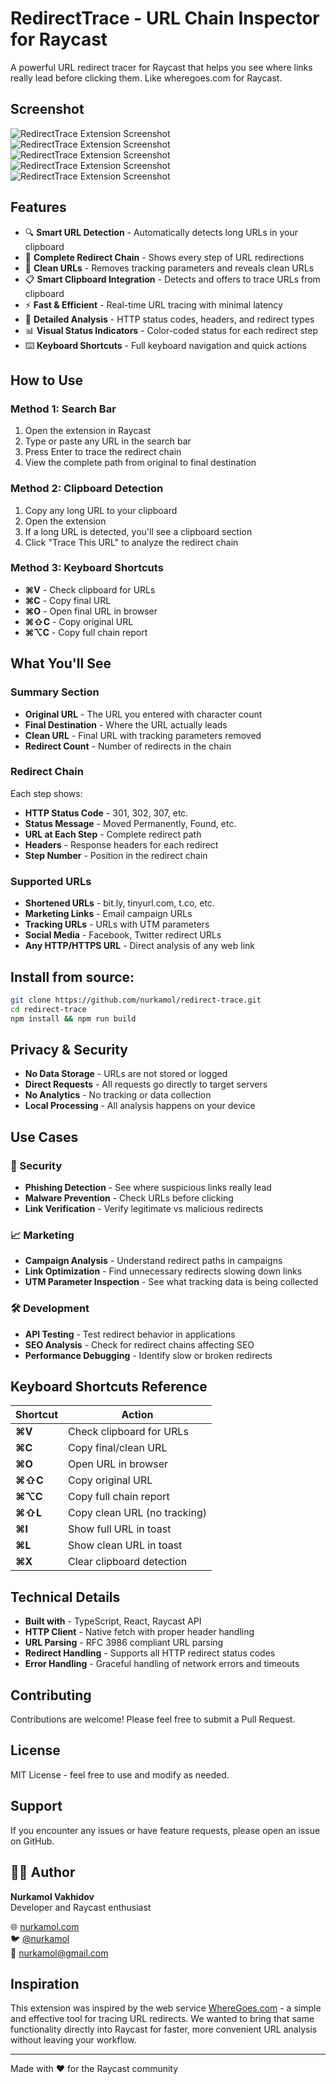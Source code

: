 # RedirectTrace - URL Chain Inspector for Raycast

A powerful URL redirect tracer for Raycast that helps you see where links really lead before clicking them. Like wheregoes.com for Raycast.

## Screenshot

![RedirectTrace Extension Screenshot](https://github.com/nurkamol/redirect-trace/blob/main/metadata/redirect-trace-1.png)
![RedirectTrace Extension Screenshot](https://github.com/nurkamol/redirect-trace/blob/main/metadata/redirect-trace-2.png)
![RedirectTrace Extension Screenshot](https://github.com/nurkamol/redirect-trace/blob/main/metadata/redirect-trace-3.png)
![RedirectTrace Extension Screenshot](https://github.com/nurkamol/redirect-trace/blob/main/metadata/redirect-trace-4.png)
![RedirectTrace Extension Screenshot](https://github.com/nurkamol/redirect-trace/blob/main/metadata/redirect-trace-5.png)

## Features

- 🔍 **Smart URL Detection** - Automatically detects long URLs in your clipboard
- 🔗 **Complete Redirect Chain** - Shows every step of URL redirections
- 🧹 **Clean URLs** - Removes tracking parameters and reveals clean URLs
- 📋 **Smart Clipboard Integration** - Detects and offers to trace URLs from clipboard
- ⚡ **Fast & Efficient** - Real-time URL tracing with minimal latency
- 🎯 **Detailed Analysis** - HTTP status codes, headers, and redirect types
- 📊 **Visual Status Indicators** - Color-coded status for each redirect step
- ⌨️ **Keyboard Shortcuts** - Full keyboard navigation and quick actions

## How to Use

### Method 1: Search Bar
1. Open the extension in Raycast
2. Type or paste any URL in the search bar
3. Press Enter to trace the redirect chain
4. View the complete path from original to final destination

### Method 2: Clipboard Detection
1. Copy any long URL to your clipboard
2. Open the extension
3. If a long URL is detected, you'll see a clipboard section
4. Click "Trace This URL" to analyze the redirect chain

### Method 3: Keyboard Shortcuts
- **⌘V** - Check clipboard for URLs
- **⌘C** - Copy final URL
- **⌘O** - Open final URL in browser
- **⌘⇧C** - Copy original URL
- **⌘⌥C** - Copy full chain report

## What You'll See

### Summary Section
- **Original URL** - The URL you entered with character count
- **Final Destination** - Where the URL actually leads
- **Clean URL** - Final URL with tracking parameters removed
- **Redirect Count** - Number of redirects in the chain

### Redirect Chain
Each step shows:
- **HTTP Status Code** - 301, 302, 307, etc.
- **Status Message** - Moved Permanently, Found, etc.
- **URL at Each Step** - Complete redirect path
- **Headers** - Response headers for each redirect
- **Step Number** - Position in the redirect chain

### Supported URLs
- **Shortened URLs** - bit.ly, tinyurl.com, t.co, etc.
- **Marketing Links** - Email campaign URLs
- **Tracking URLs** - URLs with UTM parameters
- **Social Media** - Facebook, Twitter redirect URLs
- **Any HTTP/HTTPS URL** - Direct analysis of any web link
## Install from source:
```bash
git clone https://github.com/nurkamol/redirect-trace.git
cd redirect-trace
npm install && npm run build
```

## Privacy & Security

- **No Data Storage** - URLs are not stored or logged
- **Direct Requests** - All requests go directly to target servers
- **No Analytics** - No tracking or data collection
- **Local Processing** - All analysis happens on your device

## Use Cases

### 🔐 Security
- **Phishing Detection** - See where suspicious links really lead
- **Malware Prevention** - Check URLs before clicking
- **Link Verification** - Verify legitimate vs malicious redirects

### 📈 Marketing
- **Campaign Analysis** - Understand redirect paths in campaigns
- **Link Optimization** - Find unnecessary redirects slowing down links
- **UTM Parameter Inspection** - See what tracking data is being collected

### 🛠️ Development
- **API Testing** - Test redirect behavior in applications
- **SEO Analysis** - Check for redirect chains affecting SEO
- **Performance Debugging** - Identify slow or broken redirects

## Keyboard Shortcuts Reference

| Shortcut | Action |
|----------|--------|
| **⌘V** | Check clipboard for URLs |
| **⌘C** | Copy final/clean URL |
| **⌘O** | Open URL in browser |
| **⌘⇧C** | Copy original URL |
| **⌘⌥C** | Copy full chain report |
| **⌘⇧L** | Copy clean URL (no tracking) |
| **⌘I** | Show full URL in toast |
| **⌘L** | Show clean URL in toast |
| **⌘X** | Clear clipboard detection |

## Technical Details

- **Built with** - TypeScript, React, Raycast API
- **HTTP Client** - Native fetch with proper header handling
- **URL Parsing** - RFC 3986 compliant URL parsing
- **Redirect Handling** - Supports all HTTP redirect status codes
- **Error Handling** - Graceful handling of network errors and timeouts

## Contributing

Contributions are welcome! Please feel free to submit a Pull Request.

## License

MIT License - feel free to use and modify as needed.

## Support

If you encounter any issues or have feature requests, please open an issue on GitHub.

## 👨‍💻 Author

**Nurkamol Vakhidov**  
Developer and Raycast enthusiast

🌐 [nurkamol.com](https://nurkamol.com)  
🐦 [@nurkamol](https://x.com/nurkamol)  
📧 [nurkamol@gmail.com](mailto:nurkamol@gmail.com)

## Inspiration

This extension was inspired by the web service [WhereGoes.com](https://wheregoes.com) - a simple and effective tool for tracing URL redirects. We wanted to bring that same functionality directly into Raycast for faster, more convenient URL analysis without leaving your workflow.

---

Made with ❤️ for the Raycast community
